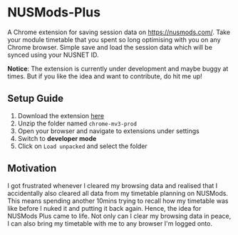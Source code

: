 # NUSMods-Plus

A Chrome extension for saving session data on <https://nusmods.com/>. Take your module timetable that you spent so long optimising with you on any Chrome browser. Simple save and load the session data which will be synced using your NUSNET ID.

**Notice**: The extension is currently under development and maybe buggy at times. But if you like the idea and want to contribute, do hit me up!

## Setup Guide

1. Download the extension <a href="https://minhaskamal.github.io/DownGit/#/home?url=https://github.com/danielk0k/NUSMods-Plus/tree/main/version2/build/chrome-mv3-prod" target="_blank">here</a>
2. Unzip the folder named `chrome-mv3-prod`
3. Open your browser and navigate to extensions under settings
4. Switch to **developer mode**
5. Click on `Load unpacked` and select the folder

## Motivation

I got frustrated whenever I cleared my browsing data and realised that I accidentally also cleared all data from my timetable planning on NUSMods. This means spending another 10mins trying to recall how my timetable was like before I nuked it and putting it back again. Hence, the idea for NUSMods Plus came to life. Not only can I clear my browsing data in peace, I can also bring my timetable with me to any browser I'm logged onto.

